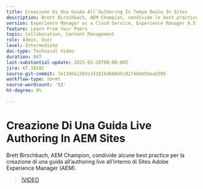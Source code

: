 ```yaml
---
title: Creazione Di Una Guida All’Authoring In Tempo Reale In Sites
description: Brett Birschbach, AEM Champion, condivide le best practice per la creazione di una guida all’authoring live in Adobe Experience Manager Sites
version: Experience Manager as a Cloud Service, Experience Manager 6.5
feature: Learn From Your Peers
topic: Collaboration, Content Management
role: Admin, User
level: Intermediate
doc-type: Technical Video
duration: 847
last-substantial-update: 2025-05-28T00:00:00Z
jira: KT-18192
source-git-commit: 7e13dda1303e33181bdb6845c8274b0e59ea5505
workflow-type: tm+mt
source-wordcount: '52'
ht-degree: 0%

---
```



# Creazione Di Una Guida Live Authoring In AEM Sites

Brett Birschbach, AEM Champion, condivide alcune best practice per la creazione di una guida all’authoring live all’interno di Sites Adobe Experience Manager (AEM).

>[!VIDEO](https://video.tv.adobe.com/v/3459572/?learn=on&enablevpops)

